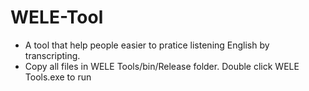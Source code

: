 # WELE-Tool
- A tool that help people easier to pratice listening English by transcripting.
- Copy all files in WELE Tools/bin/Release folder. Double click WELE Tools.exe to run 
